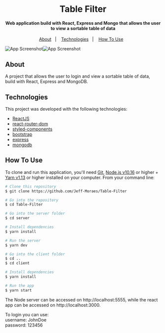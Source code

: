 <h1 align="center">
    Table Filter
</h1>

<h4 align="center">
  Web application build with React, Express and Mongo that allows the user to view a sortable table of data
</h4>

<p align="center">
  <a href="#about">About</a>&nbsp;&nbsp;&nbsp;|&nbsp;&nbsp;&nbsp;
  <a href="#technologies">Technologies</a>&nbsp;&nbsp;&nbsp;|&nbsp;&nbsp;&nbsp;
  <a href="#how-to-use">How To Use</a>&nbsp;&nbsp;&nbsp;
</p>


![App Screenshot](https://res.cloudinary.com/jeffmoraes/image/upload/c_scale,w_400/v1604663322/projects/Captura_de_Tela_2020-11-06_a%CC%80s_12.37.19_wrpmds.png )![App Screenshot](https://res.cloudinary.com/jeffmoraes/image/upload/c_scale,w_400/v1604663312/projects/Captura_de_Tela_2020-11-06_a%CC%80s_12.36.04_eg7xtu.png )



## About

A project that allows the user to login and view a sortable table of data, build with React, Express and MongoDB.

## Technologies

This project was developed with the following technologies:

- [ReactJS](https://reactjs.org/)
- [react-router-dom](https://github.com/ReactTraining/react-router)
- [styled-components](https://www.styled-components.com/)
- [bootstrap](https://github.com/twbs/bootstrap)
- [express](https://github.com/expressjs/express)
- [mongodb](https://github.com/mongodb/mongo)

## How To Use

To clone and run this application, you'll need [Git](https://git-scm.com), [Node.js v10.16][nodejs] or higher + [Yarn v1.13][yarn] or higher installed on your computer. From your command line:
</br>

```bash
# Clone this repository
$ git clone https://github.com/Jeff-Moraes/Table-Filter

# Go into the repository
$ cd Table-Filter

# Go into the server folder
$ cd server

# Install dependencies
$ yarn install

# Run the server
$ yarn dev

# Go into the client folder
$ cd ..
$ cd client

# Install dependencies
$ yarn install

# Run the app
$ yarn start

```

The Node server can be accessed on http://localhost:5555, while the react app can be accessed on http://localhost:3000.

To login you can use: </br>
username: JohnDoe </br>
password: 123456 </br>

[nodejs]: https://nodejs.org/
[yarn]: https://yarnpkg.com/
